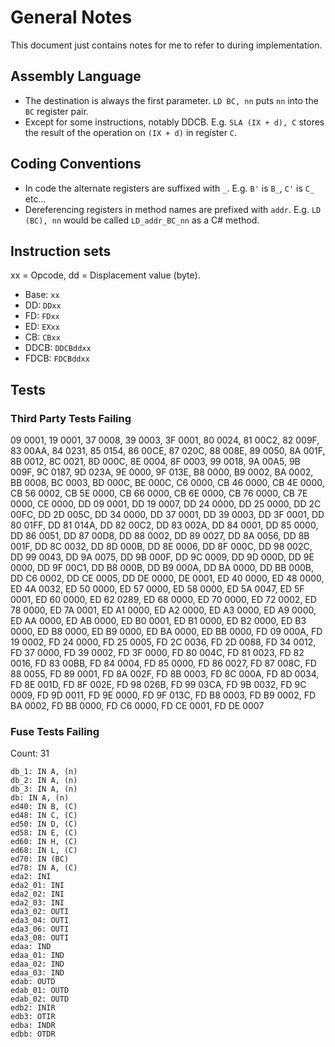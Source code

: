 ﻿# General Notes

This document just contains notes for me to refer to during implementation.

## Assembly Language

- The destination is always the first parameter. `LD BC, nn` puts `nn` into the `BC` register pair.
- Except for some instructions, notably DDCB. E.g. `SLA (IX + d), C` stores the result of the operation on `(IX + d)` in register `C`.

## Coding Conventions

- In code the alternate registers are suffixed with `_`. E.g. `B'` is `B_`, `C'` is `C_` etc...
- Dereferencing registers in method names are prefixed with `addr`. E.g. `LD (BC), nn` would be called `LD_addr_BC_nn` as a C# method.

## Instruction sets

xx = Opcode, dd = Displacement value (byte).

- Base: `xx`
- DD: `DDxx`
- FD: `FDxx`
- ED: `EXxx`
- CB: `CBxx`
- DDCB: `DDCBddxx`
- FDCB: `FDCBddxx`

## Tests

### Third Party Tests Failing

09 0001, 19 0001, 37 0008, 39 0003, 3F 0001, 80 0024, 81 00C2, 82 009F, 83 00AA, 84 0231, 85 0154, 86 00CE, 87 020C, 88 008E, 89 0050, 8A 001F, 8B 0012, 8C 0021, 8D 000C, 8E 0004, 8F 0003, 99 0018, 9A 00A5, 9B 009F, 9C 0187, 9D 023A, 9E 0000, 9F 013E, B8 0000, B9 0002, BA 0002, BB 0008, BC 0003, BD 000C, BE 000C, C6 0000, CB 46 0000, CB 4E 0000, CB 56 0002, CB 5E 0000, CB 66 0000, CB 6E 0000, CB 76 0000, CB 7E 0000, CE 0000, DD 09 0001, DD 19 0007, DD 24 0000, DD 25 0000, DD 2C 00FC, DD 2D 005C, DD 34 0000, DD 37 0001, DD 39 0003, DD 3F 0001, DD 80 01FF, DD 81 014A, DD 82 00C2, DD 83 002A, DD 84 0001, DD 85 0000, DD 86 0051, DD 87 00D8, DD 88 0002, DD 89 0027, DD 8A 0056, DD 8B 001F, DD 8C 0032, DD 8D 000B, DD 8E 0006, DD 8F 000C, DD 98 002C, DD 99 0043, DD 9A 0075, DD 9B 000F, DD 9C 0009, DD 9D 000D, DD 9E 0000, DD 9F 00C1, DD B8 000B, DD B9 000A, DD BA 0000, DD BB 000B, DD C6 0002, DD CE 0005, DD DE 0000, DE 0001, ED 40 0000, ED 48 0000, ED 4A 0032, ED 50 0000, ED 57 0000, ED 58 0000, ED 5A 0047, ED 5F 0001, ED 60 0000, ED 62 0289, ED 68 0000, ED 70 0000, ED 72 0002, ED 78 0000, ED 7A 0001, ED A1 0000, ED A2 0000, ED A3 0000, ED A9 0000, ED AA 0000, ED AB 0000, ED B0 0001, ED B1 0000, ED B2 0000, ED B3 0000, ED B8 0000, ED B9 0000, ED BA 0000, ED BB 0000, FD 09 000A, FD 19 0002, FD 24 0000, FD 25 0005, FD 2C 0036, FD 2D 0088, FD 34 0012, FD 37 0000, FD 39 0002, FD 3F 0000, FD 80 004C, FD 81 0023, FD 82 0016, FD 83 00BB, FD 84 0004, FD 85 0000, FD 86 0027, FD 87 008C, FD 88 0055, FD 89 0001, FD 8A 002F, FD 8B 0003, FD 8C 000A, FD 8D 0034, FD 8E 001D, FD 8F 002E, FD 98 026B, FD 99 03CA, FD 9B 0032, FD 9C 0009, FD 9D 0011, FD 9E 0000, FD 9F 013C, FD B8 0003, FD B9 0002, FD BA 0002, FD BB 0000, FD C6 0000, FD CE 0001, FD DE 0007

### Fuse Tests Failing

Count: 31

```
db_1: IN A, (n)
db_2: IN A, (n)
db_3: IN A, (n)
db: IN A, (n)
ed40: IN B, (C)
ed48: IN C, (C)
ed50: IN D, (C)
ed58: IN E, (C)
ed60: IN H, (C)
ed68: IN L, (C)
ed70: IN (BC)
ed78: IN A, (C)
eda2: INI
eda2_01: INI
eda2_02: INI
eda2_03: INI
eda3_02: OUTI
eda3_04: OUTI
eda3_06: OUTI
eda3_08: OUTI
edaa: IND
edaa_01: IND
edaa_02: IND
edaa_03: IND
edab: OUTD
edab_01: OUTD
edab_02: OUTD
edb2: INIR
edb3: OTIR
edba: INDR
edbb: OTDR
```